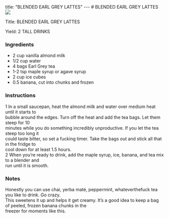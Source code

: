 <!DOCTYPE HTML PUBLIC "-//W3C//DTD HTML 4.0 Transitional//EN">
<html>
  <head>
  title: "BLENDED EARL GREY LATTES"
---
# BLENDED EARL GREY LATTES<link rel='stylesheet' href='style.css' type='text/css'><meta http-equiv="Content-Style-Stype" content="text/css">
     <meta http-equiv="Content-Type" content="text/html;charset=utf-8">
     </head><body><div class="recipe" itemscope itemtype="http://schema.org/Recipe"><img src="pics/13.jpg" itemprop="image"><div class='header'><p class="title"><span class="label">Title:</span> <span itemprop="name">BLENDED EARL GREY LATTES</span></p>
<p class="yields"><span class="label">Yield:</span> <span itemprop="recipeYield">2 TALL DRINKS</span></p>
</div><div class="ing"><h3>Ingredients</h3><ul class="ing"><li class="ing" itemprop="ingredients">2 cup vanilla almond milk </li>
<li class="ing" itemprop="ingredients">1/2 cup water </li>
<li class="ing" itemprop="ingredients">4 bags Earl Grey tea </li>
<li class="ing" itemprop="ingredients">1-2 tsp maple syrup or agave syrup </li>
<li class="ing" itemprop="ingredients">2 cup ice cubes </li>
<li class="ing" itemprop="ingredients">0.5 banana, cut into chunks and frozen </li>
</ul>
</div>
<div class="instructions"><h3 class="Instructions">Instructions</h3><div itemprop="recipeInstructions"><p>1 In a small saucepan, heat the almond milk and water over medium heat until it starts to<br>bubble around the edges. Turn off the heat and add the tea bags. Let them steep for 10<br>minutes while you do something incredibly unproductive. If you let the tea steep too long it<br>could taste bitter, so set a fucking timer. Take the bags out and stick all that in the fridge to<br>cool down for at least 1.5 hours.<br>2 When you’re ready to drink, add the maple syrup, ice, banana, and tea mix to a blender and<br>run until it is smooth.</p></div></div><div class="modifications"><h3 class="Notes">Notes</h3><p>Honestly you can use chai, yerba maté, peppermint, whateverthefuck tea you like to drink. Go crazy.<br> This sweetens it up and helps it get creamy. It’s a good idea to keep a bag of peeled, frozen banana chunks in the<br>freezer for moments like this.</p></div></div>

</body>
</html>